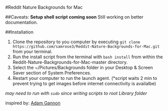 #Reddit Nature Backgrounds for Mac

##Caveats:
**Setup shell script coming soon**
Still working on better documentation.

##Installation
1. Clone the repository to you computer by executing `git clone https://github.com/samrose3/Reddit-Nature-Backgrounds-for-Mac.git` from your terminal.
2. Run the install script from the terminal with `bash install` from within the Reddit-Nature-Backgrounds-for-Mac-master directory.
4. Select the ~/Pictures/Backgrounds folder in your Desktop & Screen Saver section of System Preferences.
3. Restart your computer to run the launch agent. (*script waits 2 min to prevent trying to get images before internet connectivity is availalbe)

*may need to run with `sudo` since writing scripts to root Library folder*

inspired by: [Adam Gannon](http://adamgannon.com/)
